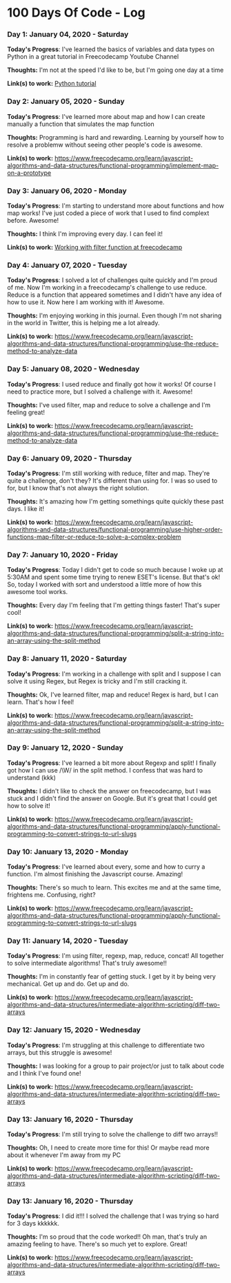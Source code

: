# 100 Days Of Code - Log

### Day 1: January 04, 2020 - Saturday

**Today's Progress**: I've learned the basics of variables and data types on Python in a great tutorial in Freecodecamp Youtube Channel 

**Thoughts:** I'm not at the speed I'd like to be, but I'm going one day at a time

**Link(s) to work:** [Python tutorial](https://www.youtube.com/watch?v=rfscVS0vtbw)

### Day 2: January 05, 2020 - Sunday

**Today's Progress**: I've learned more about map and how I can create manually a function that simulates the map function

**Thoughts:** Programming is hard and rewarding. Learning by yourself how to resolve a problemw without seeing other people's code is awesome.

**Link(s) to work:** https://www.freecodecamp.org/learn/javascript-algorithms-and-data-structures/functional-programming/implement-map-on-a-prototype

### Day 3: January 06, 2020 - Monday

**Today's Progress**: I'm starting to understand more about functions and how map works! I've just coded a piece of work that I used to find complext before. Awesome! 

**Thoughts:** I think I'm improving every day. I can feel it!

**Link(s) to work:** [Working with filter function at freecodecamp](https://www.freecodecamp.org/learn/javascript-algorithms-and-data-structures/functional-programming/implement-the-filter-method-on-a-prototype)

### Day 4: January 07, 2020 - Tuesday

**Today's Progress**: I solved a lot of challenges quite quickly and I'm proud of me. Now I'm working in a freecodecamp's challenge to use reduce. Reduce is a function that appeared sometimes and I didn't have any idea of how to use it. Now here I am working with it! Awesome.

**Thoughts:** I'm enjoying working in this journal. Even though I'm not sharing in the world in Twitter, this is helping me a lot already.

**Link(s) to work:** https://www.freecodecamp.org/learn/javascript-algorithms-and-data-structures/functional-programming/use-the-reduce-method-to-analyze-data

### Day 5: January 08, 2020 - Wednesday

**Today's Progress**: I used reduce and finally got how it works! Of course I need to practice more, but I solved a challenge with it. Awesome!

**Thoughts:** I've used filter, map and reduce to solve a challenge and I'm feeling great!

**Link(s) to work:** https://www.freecodecamp.org/learn/javascript-algorithms-and-data-structures/functional-programming/use-the-reduce-method-to-analyze-data

### Day 6: January 09, 2020 - Thursday

**Today's Progress**: I'm still working with reduce, filter and map. They're quite a challenge, don't they? It's different than using for. I was so used to for, but I know that's not always the right solution.

**Thoughts:** It's amazing how I'm getting somethings quite quickly these past days. I like it!

**Link(s) to work:** https://www.freecodecamp.org/learn/javascript-algorithms-and-data-structures/functional-programming/use-higher-order-functions-map-filter-or-reduce-to-solve-a-complex-problem

### Day 7: January 10, 2020 - Friday

**Today's Progress**: Today I didn't get to code so much because I woke up at 5:30AM and spent some time trying to renew ESET's license. But that's ok! So, today I worked with sort and understood a little more of how this awesome tool works.

**Thoughts:** Every day I'm feeling that I'm getting things faster! That's super cool!

**Link(s) to work:** https://www.freecodecamp.org/learn/javascript-algorithms-and-data-structures/functional-programming/split-a-string-into-an-array-using-the-split-method

### Day 8: January 11, 2020 - Saturday

**Today's Progress**: I'm working in a challenge with split and I suppose I can solve it using Regex, but Regex is tricky and I'm still cracking it.  

**Thoughts:** Ok, I've learned filter, map and reduce! Regex is hard, but I can learn. That's how I feel! 

**Link(s) to work:** https://www.freecodecamp.org/learn/javascript-algorithms-and-data-structures/functional-programming/split-a-string-into-an-array-using-the-split-method

### Day 9: January 12, 2020 - Sunday

**Today's Progress**: I've learned a bit more about Regexp and split! I finally got how I can use /\W/ in the split method. I confess that was hard to understand (kkk)

**Thoughts:** I didn't like to check the answer on freecodecamp, but I was stuck and I didn't find the answer on Google. But it's great that I could get how to solve it!

**Link(s) to work:** https://www.freecodecamp.org/learn/javascript-algorithms-and-data-structures/functional-programming/apply-functional-programming-to-convert-strings-to-url-slugs

### Day 10: January 13, 2020 - Monday

**Today's Progress**: I've learned about every, some and how to curry a function. I'm almost finishing the Javascript course. Amazing! 

**Thoughts:** There's so much to learn. This excites me and at the same time, frightens me. Confusing, right?

**Link(s) to work:** https://www.freecodecamp.org/learn/javascript-algorithms-and-data-structures/functional-programming/apply-functional-programming-to-convert-strings-to-url-slugs

### Day 11: January 14, 2020 - Tuesday

**Today's Progress**: I'm using filter, regexp, map, reduce, concat! All together to solve intermediate algorithms! That's truly awesome!!

**Thoughts:** I'm in constantly fear of getting stuck. I get by it by being very mechanical. Get up and do. Get up and do.

**Link(s) to work:** https://www.freecodecamp.org/learn/javascript-algorithms-and-data-structures/intermediate-algorithm-scripting/diff-two-arrays

### Day 12: January 15, 2020 - Wednesday

**Today's Progress**: I'm struggling at this challenge to differentiate two arrays, but this struggle is awesome!

**Thoughts:** I was looking for a group to pair project/or just to talk about code and I think I've found one!

**Link(s) to work:** https://www.freecodecamp.org/learn/javascript-algorithms-and-data-structures/intermediate-algorithm-scripting/diff-two-arrays

### Day 13: January 16, 2020 - Thursday

**Today's Progress**: I'm still trying to solve the challenge to diff two arrays!!

**Thoughts:** Oh, I need to create more time for this! Or maybe read more about it whenever I'm away from my PC

**Link(s) to work:** https://www.freecodecamp.org/learn/javascript-algorithms-and-data-structures/intermediate-algorithm-scripting/diff-two-arrays

### Day 13: January 16, 2020 - Thursday

**Today's Progress**: I did it!!! I solved the challenge that I was trying so hard for 3 days kkkkkk.

**Thoughts:** I'm so proud that the code worked!! Oh man, that's truly an amazing feeling to have. There's so much yet to explore. Great!

**Link(s) to work:** https://www.freecodecamp.org/learn/javascript-algorithms-and-data-structures/intermediate-algorithm-scripting/diff-two-arrays
